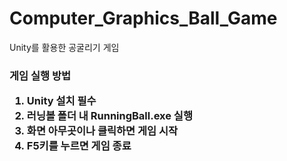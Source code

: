 # Computer_Graphics_Ball_Game
Unity를 활용한 공굴리기 게임
<h3>게임 실행 방법
<ol>
<li>Unity 설치 필수</li>
<li>러닝볼 폴더 내 RunningBall.exe 실행</li>
<li>화면 아무곳이나 클릭하면 게임 시작</li>
<li>F5키를 누르면 게임 종료</li>
</ol>
